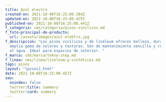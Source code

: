 ```yaml
---
title: Azul electra
created-on: 2021-10-08T16:25:00.384Z
updated-on: 2021-10-08T16:25:00.425Z
published-on: 2021-10-08T16:25:00.441Z
f_categoria: cms/categoria/pisos-vinilicos.md
f_foto-principal-de-producto:
  url: /assets/images/azul-elektra.jpg
f_descripcion: "Los pisos vinílicos y de linóleum ofrecen belleza, durabilidad y
  amplia gama de colores y texturas. Son de mantenimiento sencillo y resistentes
  al agua. Ideal para espacios de interior. "
f_marca: cms/marca/tekno-step.md
f_linea: cms/linea/linóleum-y-sintéticos.md
tags: pisos
layout: "[pisos].html"
date: 2021-10-08T16:25:00.457Z
seo:
  noindex: false
  twitter:title: summary
  twitter:card: summary
---
```

